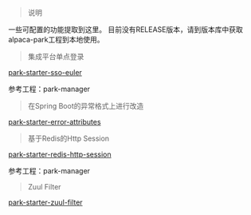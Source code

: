 > 说明

一些可配置的功能提取到这里。
目前没有RELEASE版本，请到版本库中获取alpaca-park工程到本地使用。

> 集成平台单点登录

[park-starter-sso-euler](/cn/park/park-starter-sso-euler.md)

参考工程：park-manager

> 在Spring Boot的异常格式上进行改造

[park-starter-error-attributes](/cn/park/park-starter-error-attributes.md)

> 基于Redis的Http Session

[park-starter-redis-http-session](/cn/park/park-starter-redis-http-session.md)

参考工程：park-manager

> Zuul Filter

[park-starter-zuul-filter](/cn/park/park-starter-zuul-filter.md)


